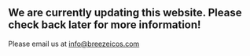 ## We are currently updating this website. Please check back later for more information!

Please email us at info@breezeicos.com
